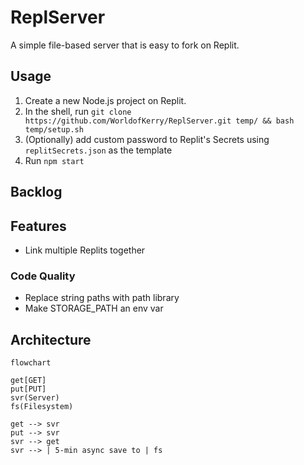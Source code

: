 # ReplServer

A simple file-based server that is easy to fork on Replit.

## Usage

1. Create a new Node.js project on Replit.
2. In the shell, run `git clone https://github.com/WorldofKerry/ReplServer.git temp/ && bash temp/setup.sh`
3. (Optionally) add custom password to Replit's Secrets using `replitSecrets.json` as the template
4. Run `npm start`

## Backlog

## Features

- Link multiple Replits together

### Code Quality

- Replace string paths with path library
- Make STORAGE_PATH an env var

## Architecture

```mermaid
flowchart

get[GET]
put[PUT]
svr(Server)
fs(Filesystem)

get --> svr
put --> svr
svr --> get
svr --> | 5-min async save to | fs

```
